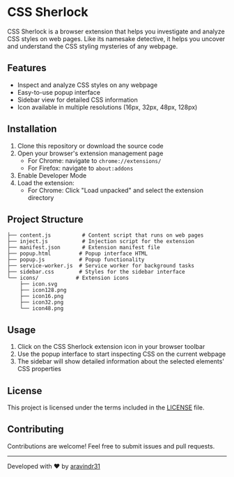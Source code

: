 # CSS Sherlock

CSS Sherlock is a browser extension that helps you investigate and analyze CSS styles on web pages. Like its namesake detective, it helps you uncover and understand the CSS styling mysteries of any webpage.

## Features

- Inspect and analyze CSS styles on any webpage
- Easy-to-use popup interface
- Sidebar view for detailed CSS information
- Icon available in multiple resolutions (16px, 32px, 48px, 128px)

## Installation

1. Clone this repository or download the source code
2. Open your browser's extension management page
   - For Chrome: navigate to `chrome://extensions/`
   - For Firefox: navigate to `about:addons`
3. Enable Developer Mode
4. Load the extension:
   - For Chrome: Click "Load unpacked" and select the extension directory

## Project Structure

```
├── content.js          # Content script that runs on web pages
├── inject.js           # Injection script for the extension
├── manifest.json       # Extension manifest file
├── popup.html         # Popup interface HTML
├── popup.js           # Popup functionality
├── service-worker.js  # Service worker for background tasks
├── sidebar.css        # Styles for the sidebar interface
└── icons/            # Extension icons
    ├── icon.svg
    ├── icon128.png
    ├── icon16.png
    ├── icon32.png
    └── icon48.png
```

## Usage

1. Click on the CSS Sherlock extension icon in your browser toolbar
2. Use the popup interface to start inspecting CSS on the current webpage
3. The sidebar will show detailed information about the selected elements' CSS properties

## License

This project is licensed under the terms included in the [LICENSE](LICENSE) file.

## Contributing

Contributions are welcome! Feel free to submit issues and pull requests.

---

Developed with ❤️ by [aravindr31](https://github.com/aravindr31)
